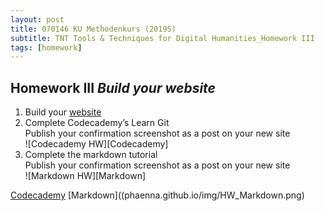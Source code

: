 ```yaml
---
layout: post
title: 070146 KU Methodenkurs (2019S)
subtitle: TNT Tools & Techniques for Digital Humanities_Homework III
tags: [homework]
---
```


## Homework III _Build your website_   
1. Build your [website](https://phaenna.github.io)   
2. Complete Codecademy’s Learn Git   
	Publish your confirmation screenshot as a post on your new site   
	![Codecademy HW][Codecademy] 
3. Complete the markdown tutorial   
	Publish your confirmation screenshot as a post on your new site   
	![Markdown HW][Markdown]
      
[Codecademy](phaenna.github.io/img/HW_Codecademy.png)
[Markdown]((phaenna.github.io/img/HW_Markdown.png)
